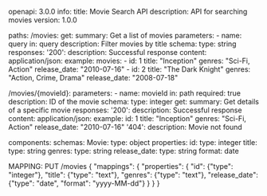 openapi: 3.0.0
info:
  title: Movie Search API
  description: API for searching movies
  version: 1.0.0

paths:
  /movies:
    get:
      summary: Get a list of movies
      parameters:
        - name: query
          in: query
          description: Filter movies by title
          schema:
            type: string
      responses:
        '200':
          description: Successful response
          content:
            application/json:
              example:
                movies:
                  - id: 1
                    title: "Inception"
                    genres: "Sci-Fi, Action"
                    release_date: "2010-07-16"
                  - id: 2
                    title: "The Dark Knight"
                    genres: "Action, Crime, Drama"
                    release_date: "2008-07-18"

  /movies/{movieId}:
    parameters:
      - name: movieId
        in: path
        required: true
        description: ID of the movie
        schema:
          type: integer
    get:
      summary: Get details of a specific movie
      responses:
        '200':
          description: Successful response
          content:
            application/json:
              example:
                id: 1
                title: "Inception"
                genres: "Sci-Fi, Action"
                release_date: "2010-07-16"
        '404':
          description: Movie not found

components:
  schemas:
    Movie:
      type: object
      properties:
        id:
          type: integer
        title:
          type: string
        genres:
          type: string
        release_date:
          type: string
          format: date



MAPPING:
PUT /movies
{
  "mappings": {
    "properties": {
      "id": {"type": "integer"},
      "title": {"type": "text"},
      "genres": {"type": "text"},
      "release_date": {"type": "date", "format": "yyyy-MM-dd"}
    }
  }
}

